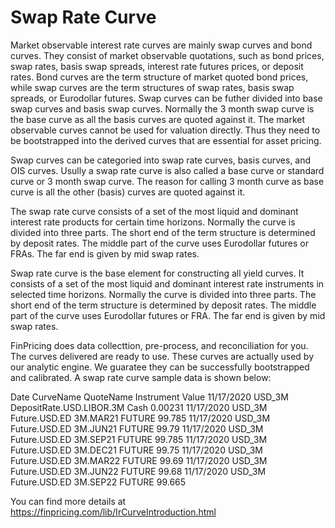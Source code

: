 # Swap Rate Curve

Market observable interest rate curves are mainly swap curves and bond curves. They consist of market observable quotations, such as bond prices, swap rates, basis swap spreads, interest rate futures prices, or deposit rates. Bond curves are the term structure of market quoted bond prices, while swap curves are the term structures of swap rates, basis swap spreads, or Eurodollar futures. Swap curves can be futher divided into base swap curves and basis swap curves. Normally the 3 month swap curve is the base curve as all the basis curves are quoted against it. The market observable curves cannot be used for valuation directly. Thus they need to be bootstrapped into the derived curves that are essential for asset pricing.

Swap curves can be categoried into swap rate curves, basis curves, and OIS curves. Usully a swap rate curve is also called a base curve or standard curve or 3 month swap curve. The reason for calling 3 month curve as base curve is all the other (basis) curves are quoted against it.

The swap rate curve consists of a set of the most liquid and dominant interest rate products for certain time horizons. Normally the curve is divided into three parts. The short end of the term structure is determined by deposit rates. The middle part of the curve uses Eurodollar futures or FRAs. The far end is given by mid swap rates.

Swap rate curve is the base element for constructing all yield curves. It consists of a set of the most liquid and dominant interest rate instruments in selected time horizons. Normally the curve is divided into three parts. The short end of the term structure is determined by deposit rates. The middle part of the curve uses Eurodollar futures or FRA. The far end is given by mid swap rates.

FinPricing does data collecttion, pre-process, and reconciliation for you. The curves delivered are ready to use. These curves are actually used by our analytic engine. We guaratee they can be successfully bootstrapped and calibrated. A swap rate curve sample data is shown below:

Date	CurveName	QuoteName	Instrument	Value
11/17/2020	USD_3M	DepositRate.USD.LIBOR.3M	Cash      	0.00231
11/17/2020	USD_3M	Future.USD.ED 3M.MAR21	FUTURE    	99.785
11/17/2020	USD_3M	Future.USD.ED 3M.JUN21	FUTURE    	99.79
11/17/2020	USD_3M	Future.USD.ED 3M.SEP21	FUTURE    	99.785
11/17/2020	USD_3M	Future.USD.ED 3M.DEC21	FUTURE    	99.75
11/17/2020	USD_3M	Future.USD.ED 3M.MAR22	FUTURE    	99.69
11/17/2020	USD_3M	Future.USD.ED 3M.JUN22	FUTURE    	99.68
11/17/2020	USD_3M	Future.USD.ED 3M.SEP22	FUTURE    	99.665

You can find more details at
https://finpricing.com/lib/IrCurveIntroduction.html
